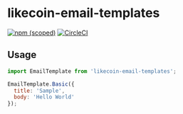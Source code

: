 # likecoin-email-templates

[![npm (scoped)](https://img.shields.io/npm/v/@likecoin/likecoin-email-templates.svg)](https://www.npmjs.com/package/@likecoin/likecoin-email-templates)
[![CircleCI](https://circleci.com/gh/likecoin/likecoin-email-templates.svg?style=svg)](https://circleci.com/gh/likecoin/likecoin-email-templates)

## Usage

```js
import EmailTemplate from 'likecoin-email-templates';

EmailTemplate.Basic({
  title: 'Sample',
  body: 'Hello World'
});
```
